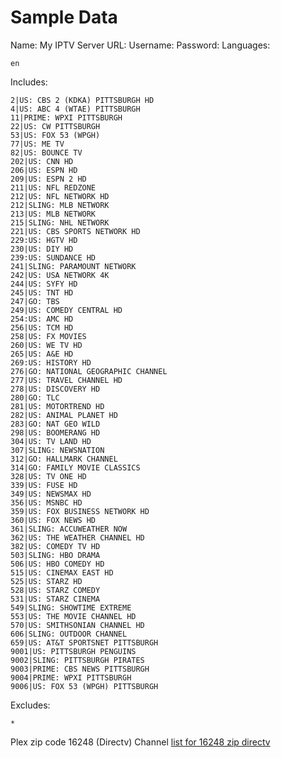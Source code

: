 # Sample Data

Name: My IPTV
Server URL: <THE ONE PROVIDED BY YOUR SERVICE PROVIDER>
Username:
Password:
Languages:

```
en
```

Includes:

```
2|US: CBS 2 (KDKA) PITTSBURGH HD
4|US: ABC 4 (WTAE) PITTSBURGH
11|PRIME: WPXI PITTSBURGH
22|US: CW PITTSBURGH
53|US: FOX 53 (WPGH)
77|US: ME TV
82|US: BOUNCE TV
202|US: CNN HD
206|US: ESPN HD
209|US: ESPN 2 HD
211|US: NFL REDZONE
212|US: NFL NETWORK HD
212|SLING: MLB NETWORK
213|US: MLB NETWORK
215|SLING: NHL NETWORK
221|US: CBS SPORTS NETWORK HD
229:US: HGTV HD
230|US: DIY HD
239:US: SUNDANCE HD
241|SLING: PARAMOUNT NETWORK
242|US: USA NETWORK 4K
244|US: SYFY HD
245|US: TNT HD
247|GO: TBS
249|US: COMEDY CENTRAL HD
254:US: AMC HD
256|US: TCM HD
258|US: FX MOVIES
260|US: WE TV HD
265|US: A&E HD
269:US: HISTORY HD
276|GO: NATIONAL GEOGRAPHIC CHANNEL
277|US: TRAVEL CHANNEL HD
278|US: DISCOVERY HD
280|GO: TLC
281|US: MOTORTREND HD
282|US: ANIMAL PLANET HD
283|GO: NAT GEO WILD
298|US: BOOMERANG HD
304|US: TV LAND HD
307|SLING: NEWSNATION
312|GO: HALLMARK CHANNEL
314|GO: FAMILY MOVIE CLASSICS
328|US: TV ONE HD
339|US: FUSE HD
349|US: NEWSMAX HD
356|US: MSNBC HD
359|US: FOX BUSINESS NETWORK HD
360|US: FOX NEWS HD
361|SLING: ACCUWEATHER NOW
362|US: THE WEATHER CHANNEL HD
382|US: COMEDY TV HD
503|SLING: HBO DRAMA
506|US: HBO COMEDY HD
515|US: CINEMAX EAST HD
525|US: STARZ HD
528|US: STARZ COMEDY
531|US: STARZ CINEMA
549|SLING: SHOWTIME EXTREME
553|US: THE MOVIE CHANNEL HD
570|US: SMITHSONIAN CHANNEL HD
606|SLING: OUTDOOR CHANNEL
659|US: AT&T SPORTSNET PITTSBURGH
9001|US: PITTSBURGH PENGUINS
9002|SLING: PITTSBURGH PIRATES
9003|PRIME: CBS NEWS PITTSBURGH
9004|PRIME: WPXI PITTSBURGH
9006|US: FOX 53 (WPGH) PITTSBURGH
```

Excludes:

```
*
```

Plex zip code 16248 (Directv)
Channel [list for 16248 zip directv](https://www.directv.com/dtvassets/sales/directv/upper_funnel/directv/channel-lineup/DIRECTV-via-Satellite-ACQ-Packages-Channel-Lineup.pdf)
